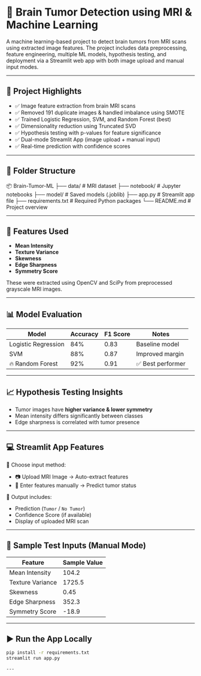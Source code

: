 # 🧠 Brain Tumor Detection using MRI & Machine Learning

A machine learning-based project to detect brain tumors from MRI scans using extracted image features. The project includes data preprocessing, feature engineering, multiple ML models, hypothesis testing, and deployment via a Streamlit web app with both image upload and manual input modes.

---

## 🚀 Project Highlights

- ✅ Image feature extraction from brain MRI scans
- ✅ Removed 191 duplicate images & handled imbalance using SMOTE
- ✅ Trained Logistic Regression, SVM, and Random Forest (best)
- ✅ Dimensionality reduction using Truncated SVD
- ✅ Hypothesis testing with p-values for feature significance
- ✅ Dual-mode Streamlit App (image upload + manual input)
- ✅ Real-time prediction with confidence scores

---

## 📁 Folder Structure
📦 Brain-Tumor-ML
├── data/ # MRI dataset
├── notebook/ # Jupyter notebooks
├── model/ # Saved models (.joblib)
├── app.py # Streamlit app file
├── requirements.txt # Required Python packages
└── README.md # Project overview

---

## 🧠 Features Used

- **Mean Intensity**
- **Texture Variance**
- **Skewness**
- **Edge Sharpness**
- **Symmetry Score**

These were extracted using OpenCV and SciPy from preprocessed grayscale MRI images.

---

## 📊 Model Evaluation

| Model               | Accuracy | F1 Score | Notes                  |
|--------------------|----------|----------|------------------------|
| Logistic Regression| 84%      | 0.83     | Baseline model         |
| SVM                | 88%      | 0.87     | Improved margin        |
| 🔥 Random Forest   | 92%      | 0.91     | ✅ Best performer       |

---

## 📈 Hypothesis Testing Insights

- Tumor images have **higher variance & lower symmetry**
- Mean intensity differs significantly between classes
- Edge sharpness is correlated with tumor presence

---

## 💻 Streamlit App Features

🎯 Choose input method:
- 📷 Upload MRI Image → Auto-extract features
- 🔢 Enter features manually → Predict tumor status

🧪 Output includes:
- Prediction (`Tumor` / `No Tumor`)
- Confidence Score (if available)
- Display of uploaded MRI scan

---

## 🧪 Sample Test Inputs (Manual Mode)

| Feature            | Sample Value |
|--------------------|--------------|
| Mean Intensity     | 104.2        |
| Texture Variance   | 1725.5       |
| Skewness           | 0.45         |
| Edge Sharpness     | 352.3        |
| Symmetry Score     | -18.9        |

---

## ▶️ Run the App Locally

```bash
pip install -r requirements.txt
streamlit run app.py

---
